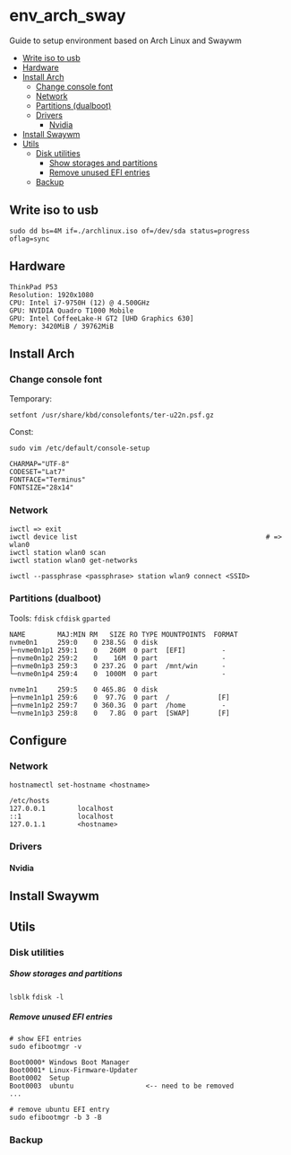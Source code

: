 # env_arch_sway
Guide to setup environment based on Arch Linux and Swaywm 

  * [Write iso to usb](#write-iso-to-usb)
  * [Hardware](#hardware)
  * [Install Arch](#install-arch)
    + [Change console font](#change-console-font)
    + [Network](#network)
    + [Partitions (dualboot)](#partitions--dualboot-)
    + [Drivers](#drivers)
      - [Nvidia](#nvidia)
  * [Install Swaywm](#install-swaywm)
  * [Utils](#utils)
    + [Disk utilities](#disk-utilities)
        * [Show storages and partitions](#show-storages-and-partitions)
        * [Remove unused EFI entries](#remove-unused-efi-entries)
    + [Backup](#backup)


## Write iso to usb
```
sudo dd bs=4M if=./archlinux.iso of=/dev/sda status=progress oflag=sync
```

## Hardware
```
ThinkPad P53
Resolution: 1920x1080
CPU: Intel i7-9750H (12) @ 4.500GHz
GPU: NVIDIA Quadro T1000 Mobile
GPU: Intel CoffeeLake-H GT2 [UHD Graphics 630]
Memory: 3420MiB / 39762MiB
```

## Install Arch
### Change console font
Temporary:
```
setfont /usr/share/kbd/consolefonts/ter-u22n.psf.gz
```
Const:
```
sudo vim /etc/default/console-setup

CHARMAP="UTF-8"
CODESET="Lat7"
FONTFACE="Terminus"
FONTSIZE="28x14"
```

### Network
```
iwctl => exit
iwctl device list                                               # => wlan0
iwctl station wlan0 scan
iwctl station wlan0 get-networks

iwctl --passphrase <passphrase> station wlan9 connect <SSID>
```

### Partitions (dualboot)
Tools: `fdisk` `cfdisk` `gparted`
```
NAME        MAJ:MIN RM   SIZE RO TYPE MOUNTPOINTS  FORMAT
nvme0n1     259:0    0 238.5G  0 disk                
├─nvme0n1p1 259:1    0   260M  0 part  [EFI]         -
├─nvme0n1p2 259:2    0    16M  0 part                -
├─nvme0n1p3 259:3    0 237.2G  0 part  /mnt/win      -
└─nvme0n1p4 259:4    0  1000M  0 part                -

nvme1n1     259:5    0 465.8G  0 disk 
├─nvme1n1p1 259:6    0  97.7G  0 part  /            [F] 
├─nvme1n1p2 259:7    0 360.3G  0 part  /home         -
└─nvme1n1p3 259:8    0   7.8G  0 part  [SWAP]       [F]
```

## Configure
### Network
```
hostnamectl set-hostname <hostname>
```
```
/etc/hosts
127.0.0.1        localhost
::1              localhost
127.0.1.1        <hostname>
```

### Drivers
#### Nvidia

## Install Swaywm

## Utils
### Disk utilities
##### Show storages and partitions
`lsblk` `fdisk -l`

##### Remove unused EFI entries
```
# show EFI entries
sudo efibootmgr -v

Boot0000* Windows Boot Manager
Boot0001* Linux-Firmware-Updater
Boot0002  Setup
Boot0003  ubuntu                  <-- need to be removed
...

# remove ubuntu EFI entry
sudo efibootmgr -b 3 -B
```

### Backup

